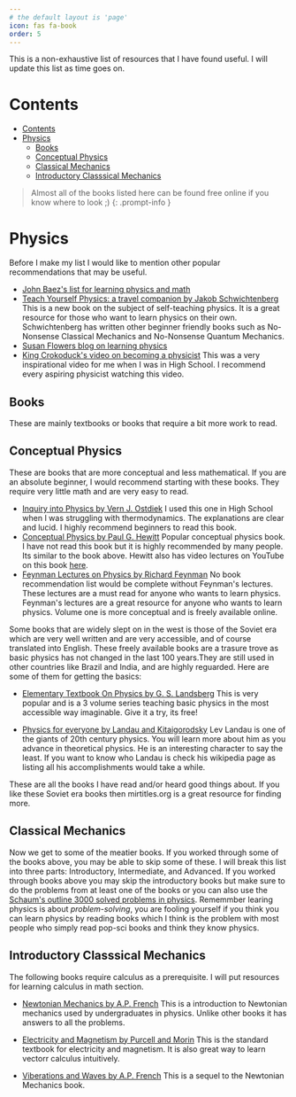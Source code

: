 ```yaml
---
# the default layout is 'page'
icon: fas fa-book
order: 5
---
```


This is a non-exhaustive list of resources that I have found useful. I will update this list as time goes on.

# Contents
- [Contents](#contents)
- [Physics](#physics)
  - [Books](#books)
  - [Conceptual  Physics](#conceptual--physics)
  - [Classical Mechanics](#classical-mechanics)
  - [Introductory Classsical Mechanics](#introductory-classsical-mechanics)


> Almost all of the books listed here can be found free online if you know where to look ;)
{: .prompt-info }

# Physics

Before I make my list I would like to mention other popular recommendations that may be useful.
- [John Baez's list for learning physics and math](https://math.ucr.edu/home/baez/books.html)
- [Teach Yourself Physics: a travel companion by Jakob Schwichtenberg](https://www.amazon.com/Teach-Yourself-Physics-travel-companion/dp/3948763003/ref=sr_1_1?sr=8-1)
    This is a new book on the subject of self-teaching physics. It is a great resource for those who want to learn physics on their own. Schwichtenberg has written other beginner friendly books such as No-Nonsense Classical Mechanics and No-Nonsense Quantum Mechanics.
- [Susan Flowers blog on learning physics](https://www.susanjfowler.com/blog/2016/8/13/so-you-want-to-learn-physics)
-  [King Crokoduck's video on becoming a physicist](https://youtu.be/Kk8q500rYo4?si=GU3bGtLwWvbOlbgD)
  This was a very inspirational video for me when I was in High School. I recommend every aspiring physicist watching this video.

## Books
These are mainly textbooks or books that require a bit more work to read.

## Conceptual  Physics
These are books that are more conceptual and less mathematical. If you are an absolute beginner, I would recommend starting with these books. They require very little math and are very easy to read.
- [Inquiry into Physics by Vern J. Ostdiek](https://www.google.com/books/edition/PHYSICS/VqGzQAAACAAJ?hl=en)
    I used this one in High School when I was struggling with thermodynamics. The explanations are clear and lucid. I highly recommend beginners to read this book.
- [Conceptual Physics by Paul G. Hewitt](https://www.goodreads.com/book/show/1748875.Conceptual_Physics)
  Popular conceptual physics book. I have not read this book but it is highly recommended by many people. Its similar to the book above. Hewitt also has video lectures on YouTube on this book [here](https://www.youtube.com/watch?v=XiTn8fjRICQ&list=PL8I5RNSPIfaZF4Qqsh-m_BUSHww59cnZI).
- [Feynman Lectures on Physics by Richard Feynman](https://www.amazon.com/Feynman-Lectures-Physics-Vol-1/dp/0201021161) 
 No book recommendation list would be complete without Feynman's lectures. These lectures are a must read for anyone who wants to learn physics. Feynman's lectures are a great resource for anyone who wants to learn physics. Volume one is more conceptual and is freely available online.

Some books that are widely slept on in the west is those of the Soviet era which are very well written and are very accessible, and of course translated into English. These freely available books are a trasure trove as basic physics has not changed in the last 100 years.They are still used in other countries like Brazil and India, and are highly reguarded. Here are some of them for getting the basics:

- [Elementary Textbook On Physics by G. S. Landsberg](https://archive.org/search?query=creator%3A%22G.+S.+Landsberg+%28Ed.%29%22)
 This is very popular and is a 3 volume series teaching basic physics in the most accessible way imaginable. Give it a try, its free!

- [Physics for everyone by Landau and Kitaigorodsky](https://mirtitles.org/2011/06/03/physics-for-everyone/)
  Lev Landau is one of the giants of 20th century physics. You will learn more about him as you advance in theoretical physics. He is an interesting character to say the least. If you want to know who Landau is check his wikipedia page as listing all his accomplishments would take a while.

These are all the books I have read and/or heard good things about. If you like these Soviet era books then mirtitles.org is a great resource for finding more.

## Classical Mechanics

Now we get to some of the meatier books. If you worked through some of the books above, you may be able to skip some of these. I will break this list into three parts: Introductory, Intermediate, and Advanced. If you worked through books above you may skip the introductory books but make sure to do the problems from at least one of the books or you can also use the [Schaum's outline 3000 solved problems in physics](https://www.goodreads.com/book/show/308173.3_000_Solved_Problems_in_Physics_Schaum_s_Solved_Problems_). Rememmber learing physics is about *problem-solving*, you are fooling yourself if you think you can learn physics by reading books which I think is the problem with most people who simply read pop-sci books and think they know physics.


## Introductory Classsical Mechanics

The following books require calculus as a prerequisite. I will put resources for learning calculus in math section.

- [Newtonian Mechanics by A.P. French](https://www.goodreads.com/book/show/431054.Newtonian_Mechanics)
 This is a introduction to Newtonian mechanics used by undergraduates in physics. Unlike other books it has answers to all the problems.

- [Electricity and Magnetism by Purcell and Morin](https://www.goodreads.com/book/show/144336665-electricity-and-magnetism)
 This is the standard textbook for electricity and magnetism. It is also great way to learn vectorr calculus intuitively.

- [Viberations and Waves by A.P. French](https://www.goodreads.com/book/show/10915367-vibrations-and-waves)
  This is a sequel to the Newtonian Mechanics book.
